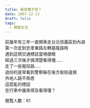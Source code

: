 ```yaml
---
title: 看得懂才怪？
date: 2007-12-13
draft: false
tags:
  - 健康生活
---
```

前幾年有三年一直開車走台北信義區到內湖  
第一次走到忠孝東路左轉基隆路時  
遇到這倜交通標誌當埸儍眼  
經過三次後才搞清楚看得懂……  
走了一些冤枉路.….  
過份的是常看到警察躲在後方偷拍違規  
外地人路不熟悉  
這麼亂的標誌  
在行車中誰來得及看得懂？  


閱覽人數：61